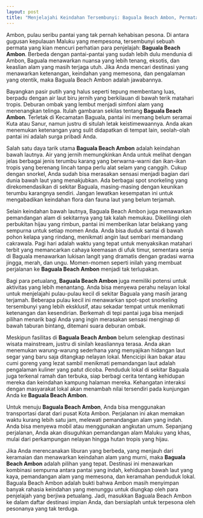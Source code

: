```yaml
---
layout: post
title: "Menjelajahi Keindahan Tersembunyi: Baguala Beach Ambon, Permata Pasir Putih yang Memukau"
---
```


Ambon, pulau seribu pantai yang tak pernah kehabisan pesona. Di antara gugusan kepulauan Maluku yang mempesona, tersembunyi sebuah permata yang kian mencuri perhatian para penjelajah: **Baguala Beach Ambon**. Berbeda dengan pantai-pantai yang sudah lebih dulu mendunia di Ambon, Baguala menawarkan nuansa yang lebih tenang, eksotis, dan keaslian alam yang masih terjaga utuh. Jika Anda mencari destinasi yang menawarkan ketenangan, keindahan yang memesona, dan pengalaman yang otentik, maka Baguala Beach Ambon adalah jawabannya.

Bayangkan pasir putih yang halus seperti tepung membentang luas, berpadu dengan air laut biru jernih yang berkilauan di bawah terik matahari tropis. Deburan ombak yang lembut menjadi simfoni alam yang menenangkan telinga. Itulah gambaran sekilas tentang **Baguala Beach Ambon**. Terletak di Kecamatan Baguala, pantai ini memang belum seramai Kuta atau Sanur, namun justru di situlah letak keistimewaannya. Anda akan menemukan ketenangan yang sulit didapatkan di tempat lain, seolah-olah pantai ini adalah surga pribadi Anda.

Salah satu daya tarik utama **Baguala Beach Ambon** adalah keindahan bawah lautnya. Air yang jernih memungkinkan Anda untuk melihat dengan jelas berbagai jenis terumbu karang yang berwarna-warni dan ikan-ikan tropis yang berenang lincah tanpa perlu alat selam yang canggih. Cukup dengan snorkel, Anda sudah bisa merasakan sensasi menjadi bagian dari dunia bawah laut yang menakjubkan. Ada berbagai spot snorkeling yang direkomendasikan di sekitar Baguala, masing-masing dengan keunikan terumbu karangnya sendiri. Jangan lewatkan kesempatan ini untuk mengabadikan keindahan flora dan fauna laut yang belum terjamah.

Selain keindahan bawah lautnya, Baguala Beach Ambon juga menawarkan pemandangan alam di sekitarnya yang tak kalah memukau. Dikelilingi oleh perbukitan hijau yang rimbun, pantai ini memberikan latar belakang yang sempurna untuk setiap momen Anda. Anda bisa duduk santai di bawah pohon kelapa yang rindang, menikmati angin laut sembari memandang cakrawala. Pagi hari adalah waktu yang tepat untuk menyaksikan matahari terbit yang memancarkan cahaya keemasan di ufuk timur, sementara senja di Baguala menawarkan lukisan langit yang dramatis dengan gradasi warna jingga, merah, dan ungu. Momen-momen seperti inilah yang membuat perjalanan ke **Baguala Beach Ambon** menjadi tak terlupakan.

Bagi para petualang, **Baguala Beach Ambon** juga memiliki potensi untuk aktivitas yang lebih menantang. Anda bisa menyewa perahu nelayan lokal untuk menjelajahi pulau-pulau kecil di sekitar Baguala yang masih jarang terjamah. Beberapa pulau kecil ini menawarkan spot-spot snorkeling tersembunyi yang lebih eksklusif, atau sekadar tempat untuk menikmati ketenangan dan kesendirian. Berkemah di tepi pantai juga bisa menjadi pilihan menarik bagi Anda yang ingin merasakan sensasi menginap di bawah taburan bintang, ditemani suara deburan ombak.

Meskipun fasilitas di **Baguala Beach Ambon** belum selengkap destinasi wisata mainstream, justru di sinilah keasliannya terasa. Anda akan menemukan warung-warung sederhana yang menyajikan hidangan laut segar yang baru saja ditangkap nelayan lokal. Mencicipi ikan bakar atau cumi goreng yang lezat sambil menikmati pemandangan laut adalah pengalaman kuliner yang patut dicoba. Penduduk lokal di sekitar Baguala juga terkenal ramah dan terbuka, siap berbagi cerita tentang kehidupan mereka dan keindahan kampung halaman mereka. Kehangatan interaksi dengan masyarakat lokal akan menambah nilai tersendiri pada kunjungan Anda ke **Baguala Beach Ambon**.

Untuk menuju **Baguala Beach Ambon**, Anda bisa menggunakan transportasi darat dari pusat Kota Ambon. Perjalanan ini akan memakan waktu kurang lebih satu jam, melewati pemandangan alam yang indah. Anda bisa menyewa mobil atau menggunakan angkutan umum. Sepanjang perjalanan, Anda akan disuguhkan pemandangan alam Maluku yang khas, mulai dari perkampungan nelayan hingga hutan tropis yang hijau.

Jika Anda merencanakan liburan yang berbeda, yang menjauh dari keramaian dan menawarkan keindahan alam yang murni, maka **Baguala Beach Ambon** adalah pilihan yang tepat. Destinasi ini menawarkan kombinasi sempurna antara pantai yang indah, kehidupan bawah laut yang kaya, pemandangan alam yang memesona, dan keramahan penduduk lokal. Baguala Beach Ambon adalah bukti bahwa Ambon masih menyimpan banyak rahasia keindahan yang menunggu untuk diungkap oleh para penjelajah yang berjiwa petualang. Jadi, masukkan Baguala Beach Ambon ke dalam daftar destinasi impian Anda, dan bersiaplah untuk terpesona oleh pesonanya yang tak terduga.
